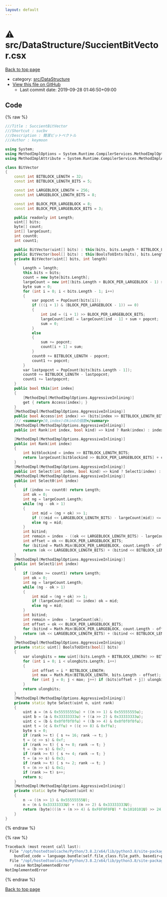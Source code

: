 ```yaml
---
layout: default
---
```


<!-- mathjax config similar to math.stackexchange -->
<script type="text/javascript" async
  src="https://cdnjs.cloudflare.com/ajax/libs/mathjax/2.7.5/MathJax.js?config=TeX-MML-AM_CHTML">
</script>
<script type="text/x-mathjax-config">
  MathJax.Hub.Config({
    TeX: { equationNumbers: { autoNumber: "AMS" }},
    tex2jax: {
      inlineMath: [ ['$','$'] ],
      processEscapes: true
    },
    "HTML-CSS": { matchFontHeight: false },
    displayAlign: "left",
    displayIndent: "2em"
  });
</script>

<script type="text/javascript" src="https://cdnjs.cloudflare.com/ajax/libs/jquery/3.4.1/jquery.min.js"></script>
<script src="https://cdn.jsdelivr.net/npm/jquery-balloon-js@1.1.2/jquery.balloon.min.js" integrity="sha256-ZEYs9VrgAeNuPvs15E39OsyOJaIkXEEt10fzxJ20+2I=" crossorigin="anonymous"></script>
<script type="text/javascript" src="../../../assets/js/copy-button.js"></script>
<link rel="stylesheet" href="../../../assets/css/copy-button.css" />


# :warning: src/DataStructure/SuccientBitVector.csx

<a href="../../../index.html">Back to top page</a>

* category: <a href="../../../index.html#e73c6b5872115ad0f2896f8e8476ef39">src/DataStructure</a>
* <a href="{{ site.github.repository_url }}/blob/master/src/DataStructure/SuccientBitVector.csx">View this file on GitHub</a>
    - Last commit date: 2019-09-28 01:46:50+09:00




## Code

<a id="unbundled"></a>
{% raw %}
```cpp
﻿///Title : SuccientBitVector
///Shortcut : sucbv
///Description : 簡潔ビットベクトル
///Author : keymoon

using System;
using MethodImplOptions = System.Runtime.CompilerServices.MethodImplOptions;
using MethodImplAttribute = System.Runtime.CompilerServices.MethodImplAttribute;

class BitVector
{
    const int BITBLOCK_LENGTH = 32;
    const int BITBLOCK_LENGTH_BITS = 5;

    const int LARGEBLOCK_LENGTH = 256;
    const int LARGEBLOCK_LENGTH_BITS = 8;

    const int BLOCK_PER_LARGEBLOCK = 8;
    const int BLOCK_PER_LARGEBLOCK_BITS = 3;

    public readonly int Length;
    uint[] bits;
    byte[] count;
    int[] largeCount;
    int count0;
    int count1;

    public BitVector(uint[] bits) : this(bits, bits.Length * BITBLOCK_LENGTH) { }
    public BitVector(bool[] bits) : this(BoolsToUInts(bits), bits.Length) { }
    private BitVector(uint[] bits, int length)
    {
        Length = length;
        this.bits = bits;
        count = new byte[bits.Length];
        largeCount = new int[(bits.Length + BLOCK_PER_LARGEBLOCK - 1) >> BLOCK_PER_LARGEBLOCK_BITS];
        byte sum = 0;
        for (int i = 0; i < bits.Length - 1; i++)
        {
            var popcnt = PopCount(bits[i]);
            if (((i + 1) & (BLOCK_PER_LARGEBLOCK - 1)) == 0)
            {
                int ind = (i + 1) >> BLOCK_PER_LARGEBLOCK_BITS;
                largeCount[ind] = largeCount[ind - 1] + sum + popcnt;
                sum = 0;
            }
            else
            {
                sum += popcnt;
                count[i + 1] = sum;
            }
            count0 += BITBLOCK_LENGTH - popcnt;
            count1 += popcnt;
        }
        var lastpopcnt = PopCount(bits[bits.Length - 1]);
        count0 += BITBLOCK_LENGTH - lastpopcnt;
        count1 += lastpopcnt;
    }
    public bool this[int index]
    {
        [MethodImpl(MethodImplOptions.AggressiveInlining)]
        get { return Access(index); }
    }
    [MethodImpl(MethodImplOptions.AggressiveInlining)]
    public bool Access(int index) => (bits[index >> BITBLOCK_LENGTH_BITS] & (1U << index)) != 0;
    /// <summary>[0,index)のkindの個数</summary>
    [MethodImpl(MethodImplOptions.AggressiveInlining)]
    public int Rank(int index, bool kind) => kind ? Rank(index) : index - Rank(index);

    [MethodImpl(MethodImplOptions.AggressiveInlining)]
    public int Rank(int index)
    {
        int bitblockind = index >> BITBLOCK_LENGTH_BITS;
        return largeCount[bitblockind >> BLOCK_PER_LARGEBLOCK_BITS] + count[bitblockind] + PopCount(bits[bitblockind] & ((1U << index) - 1));
    }
    [MethodImpl(MethodImplOptions.AggressiveInlining)]
    public int Select(int index, bool kind) => kind ? Select1(index) : Select0(index);
    [MethodImpl(MethodImplOptions.AggressiveInlining)]
    public int Select0(int index)
    {
        if (index >= count0) return Length;
        int ok = 0;
        int ng = largeCount.Length;
        while (ng - ok > 1)
        {
            int mid = (ng + ok) >> 1;
            if (((mid << LARGEBLOCK_LENGTH_BITS) - largeCount[mid]) <= index) ok = mid;
            else ng = mid;
        }
        int bitind;
        int remain = index - ((ok << LARGEBLOCK_LENGTH_BITS) - largeCount[ok]);
        int offset = ok << BLOCK_PER_LARGEBLOCK_BITS;
        for (bitind = Math.Min(BLOCK_PER_LARGEBLOCK, count.Length - offset) - 1; bitind >= 1; bitind--) if (((bitind << BITBLOCK_LENGTH_BITS) - count[offset + bitind]) <= remain) break;
        return (ok << LARGEBLOCK_LENGTH_BITS) + (bitind << BITBLOCK_LENGTH_BITS) + Select(~bits[offset + bitind], (uint)(remain - (bitind * BITBLOCK_LENGTH - count[offset + bitind])));
    }
    [MethodImpl(MethodImplOptions.AggressiveInlining)]
    public int Select1(int index)
    {
        if (index >= count1) return Length;
        int ok = 0;
        int ng = largeCount.Length;
        while (ng - ok > 1)
        {
            int mid = (ng + ok) >> 1;
            if (largeCount[mid] <= index) ok = mid;
            else ng = mid;
        }
        int bitind;
        int remain = index - largeCount[ok];
        int offset = ok << BLOCK_PER_LARGEBLOCK_BITS;
        for (bitind = Math.Min(BLOCK_PER_LARGEBLOCK, count.Length - offset) - 1; bitind >= 1; bitind--) if (count[offset + bitind] <= remain) break;
        return (ok << LARGEBLOCK_LENGTH_BITS) + (bitind << BITBLOCK_LENGTH_BITS) + Select(bits[offset + bitind], (uint)(remain - count[offset + bitind]));
    }
    [MethodImpl(MethodImplOptions.AggressiveInlining)]
    private static uint[] BoolsToUInts(bool[] bits)
    {
        var ulongbits = new uint[(bits.Length + BITBLOCK_LENGTH) >> BITBLOCK_LENGTH_BITS];
        for (int i = 0; i < ulongbits.Length; i++)
        {
            int offset = i * BITBLOCK_LENGTH;
            int max = Math.Min(BITBLOCK_LENGTH, bits.Length - offset);
            for (int j = 0; j < max; j++) if (bits[offset + j]) ulongbits[i] |= (1U << j);
        }
        return ulongbits;
    }
    [MethodImpl(MethodImplOptions.AggressiveInlining)]
    private static byte Select(uint n, uint rank)
    {
        uint a = (n & 0x55555555u) + ((n >> 1) & 0x55555555u);
        uint b = (a & 0x33333333u) + ((a >> 2) & 0x33333333u);
        uint c = (b & 0x0f0f0f0fu) + ((b >> 4) & 0x0f0f0f0fu);
        uint t = (c & 0xffu) + ((c >> 8) & 0xffu);
        byte s = 0;
        if (rank >= t) { s += 16; rank -= t; }
        t = (c >> s) & 0xf;
        if (rank >= t) { s += 8; rank -= t; }
        t = (b >> s) & 0x7;
        if (rank >= t) { s += 4; rank -= t; }
        t = (a >> s) & 0x3;
        if (rank >= t) { s += 2; rank -= t; }
        t = (n >> s) & 0x1;
        if (rank >= t) s++;
        return s;
    }
    [MethodImpl(MethodImplOptions.AggressiveInlining)]
    private static byte PopCount(uint n)
    {
        n -= ((n >> 1) & 0x55555555U);
        n = (n & 0x33333333U) + ((n >> 2) & 0x33333333U);
        return (byte)(((n + (n >> 4) & 0xF0F0F0FU) * 0x1010101U) >> 24);
    }
}
```
{% endraw %}

<a id="bundled"></a>
{% raw %}
```cpp
Traceback (most recent call last):
  File "/opt/hostedtoolcache/Python/3.8.2/x64/lib/python3.8/site-packages/onlinejudge_verify/docs.py", line 340, in write_contents
    bundled_code = language.bundle(self.file_class.file_path, basedir=pathlib.Path.cwd())
  File "/opt/hostedtoolcache/Python/3.8.2/x64/lib/python3.8/site-packages/onlinejudge_verify/languages/csharpscript.py", line 110, in bundle
    raise NotImplementedError
NotImplementedError

```
{% endraw %}

<a href="../../../index.html">Back to top page</a>

